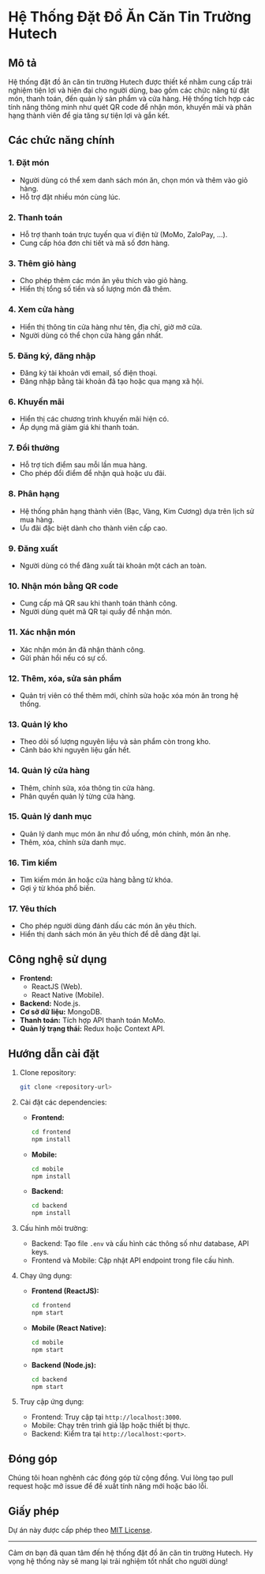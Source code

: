 # Hệ Thống Đặt Đồ Ăn Căn Tin Trường Hutech

## Mô tả
Hệ thống đặt đồ ăn căn tin trường Hutech được thiết kế nhằm cung cấp trải nghiệm tiện lợi và hiện đại cho người dùng, bao gồm các chức năng từ đặt món, thanh toán, đến quản lý sản phẩm và cửa hàng. Hệ thống tích hợp các tính năng thông minh như quét QR code để nhận món, khuyến mãi và phân hạng thành viên để gia tăng sự tiện lợi và gắn kết.

## Các chức năng chính

### 1. Đặt món
- Người dùng có thể xem danh sách món ăn, chọn món và thêm vào giỏ hàng.
- Hỗ trợ đặt nhiều món cùng lúc.

### 2. Thanh toán
- Hỗ trợ thanh toán trực tuyến qua ví điện tử (MoMo, ZaloPay, ...).
- Cung cấp hóa đơn chi tiết và mã số đơn hàng.

### 3. Thêm giỏ hàng
- Cho phép thêm các món ăn yêu thích vào giỏ hàng.
- Hiển thị tổng số tiền và số lượng món đã thêm.

### 4. Xem cửa hàng
- Hiển thị thông tin cửa hàng như tên, địa chỉ, giờ mở cửa.
- Người dùng có thể chọn cửa hàng gần nhất.

### 5. Đăng ký, đăng nhập
- Đăng ký tài khoản với email, số điện thoại.
- Đăng nhập bằng tài khoản đã tạo hoặc qua mạng xã hội.

### 6. Khuyến mãi
- Hiển thị các chương trình khuyến mãi hiện có.
- Áp dụng mã giảm giá khi thanh toán.

### 7. Đổi thưởng
- Hỗ trợ tích điểm sau mỗi lần mua hàng.
- Cho phép đổi điểm để nhận quà hoặc ưu đãi.

### 8. Phân hạng
- Hệ thống phân hạng thành viên (Bạc, Vàng, Kim Cương) dựa trên lịch sử mua hàng.
- Ưu đãi đặc biệt dành cho thành viên cấp cao.

### 9. Đăng xuất
- Người dùng có thể đăng xuất tài khoản một cách an toàn.

### 10. Nhận món bằng QR code
- Cung cấp mã QR sau khi thanh toán thành công.
- Người dùng quét mã QR tại quầy để nhận món.

### 11. Xác nhận món
- Xác nhận món ăn đã nhận thành công.
- Gửi phản hồi nếu có sự cố.

### 12. Thêm, xóa, sửa sản phẩm
- Quản trị viên có thể thêm mới, chỉnh sửa hoặc xóa món ăn trong hệ thống.

### 13. Quản lý kho
- Theo dõi số lượng nguyên liệu và sản phẩm còn trong kho.
- Cảnh báo khi nguyên liệu gần hết.

### 14. Quản lý cửa hàng
- Thêm, chỉnh sửa, xóa thông tin cửa hàng.
- Phân quyền quản lý từng cửa hàng.

### 15. Quản lý danh mục
- Quản lý danh mục món ăn như đồ uống, món chính, món ăn nhẹ.
- Thêm, xóa, chỉnh sửa danh mục.

### 16. Tìm kiếm
- Tìm kiếm món ăn hoặc cửa hàng bằng từ khóa.
- Gợi ý từ khóa phổ biến.

### 17. Yêu thích
- Cho phép người dùng đánh dấu các món ăn yêu thích.
- Hiển thị danh sách món ăn yêu thích để dễ dàng đặt lại.

## Công nghệ sử dụng
- **Frontend:**
  - ReactJS (Web).
  - React Native (Mobile).
- **Backend:** Node.js.
- **Cơ sở dữ liệu:** MongoDB.
- **Thanh toán:** Tích hợp API thanh toán MoMo.
- **Quản lý trạng thái:** Redux hoặc Context API.

## Hướng dẫn cài đặt

1. Clone repository:
   ```bash
   git clone <repository-url>
   ```

2. Cài đặt các dependencies:
   - **Frontend:**
     ```bash
     cd frontend
     npm install
     ```
   - **Mobile:**
     ```bash
     cd mobile
     npm install
     ```
   - **Backend:**
     ```bash
     cd backend
     npm install
     ```

3. Cấu hình môi trường:
   - Backend: Tạo file `.env` và cấu hình các thông số như database, API keys.
   - Frontend và Mobile: Cập nhật API endpoint trong file cấu hình.

4. Chạy ứng dụng:
   - **Frontend (ReactJS):**
     ```bash
     cd frontend
     npm start
     ```
   - **Mobile (React Native):**
     ```bash
     cd mobile
     npm start
     ```
   - **Backend (Node.js):**
     ```bash
     cd backend
     npm start
     ```

5. Truy cập ứng dụng:
   - Frontend: Truy cập tại `http://localhost:3000`.
   - Mobile: Chạy trên trình giả lập hoặc thiết bị thực.
   - Backend: Kiểm tra tại `http://localhost:<port>`.

## Đóng góp
Chúng tôi hoan nghênh các đóng góp từ cộng đồng. Vui lòng tạo pull request hoặc mở issue để đề xuất tính năng mới hoặc báo lỗi.

## Giấy phép
Dự án này được cấp phép theo [MIT License](LICENSE).

---

Cảm ơn bạn đã quan tâm đến hệ thống đặt đồ ăn căn tin trường Hutech. Hy vọng hệ thống này sẽ mang lại trải nghiệm tốt nhất cho người dùng!
